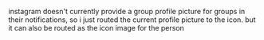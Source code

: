 instagram doesn't currently provide a group profile picture for groups in their notifications, so i just routed the current profile picture to the icon. but it can also be routed as the icon image for the person
